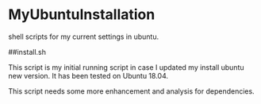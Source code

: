 # MyUbuntuInstallation
shell scripts for my current settings in ubuntu. 

##install.sh

This script is my initial running script in case I updated my install ubuntu new version. It has been tested on Ubuntu 18.04.

This script needs some more enhancement and analysis for dependencies.
